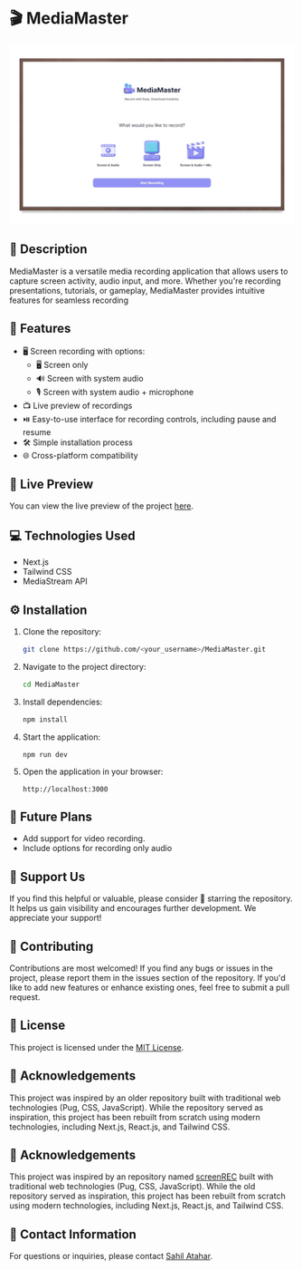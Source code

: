 # 🎬 MediaMaster

![Project Image](preview.png)

## 📝 Description

MediaMaster is a versatile media recording application that allows users to capture screen activity, audio input, and more. Whether you're recording presentations, tutorials, or gameplay, MediaMaster provides intuitive features for seamless recording

## 🔮 Features

-   🖥️ Screen recording with options:
    -   🖥️ Screen only
    -   🔊 Screen with system audio
    -   🎙️ Screen with system audio + microphone
-   📺 Live preview of recordings
-   ⏯️ Easy-to-use interface for recording controls, including pause and resume
-   🛠️ Simple installation process
-   🌐 Cross-platform compatibility

## 🚀 Live Preview

You can view the live preview of the project [here](https://media-master.vercel.app).

## 💻 Technologies Used

-   Next.js
-   Tailwind CSS
-   MediaStream API

## ⚙️ Installation

1. Clone the repository:
    ```bash
    git clone https://github.com/<your_username>/MediaMaster.git
    ```
2. Navigate to the project directory:
    ```bash
    cd MediaMaster
    ```
3. Install dependencies:
    ```bash
    npm install
    ```
4. Start the application:
    ```
    npm run dev
    ```
5. Open the application in your browser:
    ```
    http://localhost:3000
    ```

## 🚀 Future Plans

-   Add support for video recording.
-   Include options for recording only audio

## 🌟 Support Us

If you find this helpful or valuable, please consider 🌟 starring the repository. It helps us gain visibility and encourages further development. We appreciate your support!

## 🤝 Contributing

Contributions are most welcomed! If you find any bugs or issues in the project, please report them in the issues section of the repository. If you'd like to add new features or enhance existing ones, feel free to submit a pull request.

## 📄 License

This project is licensed under the [MIT License](LICENSE).

## 🤝 Acknowledgements

This project was inspired by an older repository built with traditional web technologies (Pug, CSS, JavaScript). While the repository served as inspiration, this project has been rebuilt from scratch using modern technologies, including Next.js, React.js, and Tailwind CSS.

## 🤝 Acknowledgements

This project was inspired by an repository named [screenREC](https://github.com/heysagnik/screenREC) built with traditional web technologies (Pug, CSS, JavaScript). While the old repository served as inspiration, this project has been rebuilt from scratch using modern technologies, including Next.js, React.js, and Tailwind CSS.

## 📧 Contact Information

For questions or inquiries, please contact [Sahil Atahar](mailto:sahilatahar@gmail.com).
